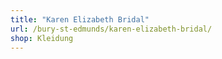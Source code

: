 ```yaml
---
title: "Karen Elizabeth Bridal"
url: /bury-st-edmunds/karen-elizabeth-bridal/
shop: Kleidung
---
```

